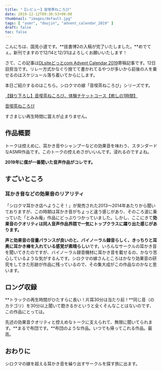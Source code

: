 ```yaml
---
title: "【レビュー】音喫茶ねころび"
date: 2019-12-12T09:30:53+09:00
thumbnail: "images/default.jpg"
tags: [ "asmr", "doujin", "advent_calendar_2019" ]
draft: false
toc: false
---
```


こんにちは、国見小道です。**技書博2の入稿が完了いたしました。**めでてぇ。新刊でますので12/14と12/31はよろしくお願いいたします！

さて、この記事は[DLsiteどっとcom Advent Calendar 2019](https://adventar.org/calendars/3918)寄稿記事です。12日目担当です。リレー方式かなぐり捨てて書かれてるやつが多いから前後の人を乗せるのはスケジュール落ち着いてからにします。

本日ご紹介するのはこちら。シロクマの嫁「音喫茶ねころび」シリーズです。

<a rel="noopener" href="https://www.dlsite.com/home/dlaf/=/t/n/link/work/aid/kunimi53chi/id/RJ243515.html" target="_blank">【録り下ろし】音喫茶ねころび、体験チケットコース【癒しの1時間】</a>

<a rel="noopener" href="https://www.dlsite.com/home/dlaf/=/t/n/link/work/aid/kunimi53chi/id/RJ239850.html" target="_blank">音喫茶ねころび</a>

すさまじい再生時間に震えが止まりません。

## 作品概要

トークは控えめに、耳かき音やシャンプーなどの効果音を味わう、スタンダードなASMR作品です。このトークの控えめさがいいんです。浸れるのですよね。

**2019年に僕が一番聞いた音声作品がコレです。**

## すごいところ

### 耳かき音などの効果音のリアリティ

「シロクマ耳かき店へようこそ！」が発売された2013～2014年あたりから聞いておりますが、この時期は耳かき音がちょっと違う感じがあり、そのころ波に乗っていた「とみみ庵」作品にどっぷりつかっていました。しかし、ここにきて**効果音のクオリティは同人音声作品界隈で一気にトップクラスに躍り出た感じがあります。**

**声と効果音の音量バランスが良いのと、バイノーラル録音らしく、きっちりと耳奥に耳かき棒を入れている感覚が素晴らしい**です。いろんなサークルの耳かき音を聞いてきたのですが、バイノーラル録音機材に耳かき音を載せるの、かなり苦心しているような気がするんです。シロクマの嫁さんところはかなり効果音の研究をしてきた形跡が作品に残っているので、その集大成がこの作品なのかなと思います。

## ロング収録

**トラックの再生時間がひたすらに長い！片耳30分は当たり前！**同じ音（のカテゴリ）を30分以上聞いて飽きるかというと全くそんなことはないのです、この作品にとっては。

先述の効果音クオリティと控えめなトークに支えられて、無限に聞いてられます。**まるで布団です。**布団のような作品。いつでも帰ってこれる作品。最高。

## おわりに

シロクマの嫁を超える耳かき音を繰り出すサークルを探す旅に出ます。